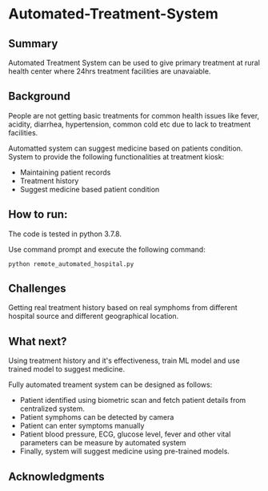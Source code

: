 # Automated-Treatment-System

## Summary

Automated Treatment System can be used to give primary treatment at rural health center where 24hrs treatment facilities are unavaiable.

## Background

People are not getting basic treatments for common health issues like fever, acidity, diarrhea, hypertension, common cold etc due to lack to treatment facilities.

Automatted system can suggest medicine based on patients condition. System to provide the following functionalities at treatment kiosk:
* Maintaining patient records
* Treatment history
* Suggest medicine based patient condition

## How to run:
The code is tested in python 3.7.8. 

Use command prompt and execute the following command:
<pre><code>python remote_automated_hospital.py</code></pre>


## Challenges

Getting real treatment history based on real symphoms from different hospital source and different geographical location. 

## What next?

Using treatment history and it's effectiveness, train ML model and use trained model to suggest medicine. 

Fully automated treament system can be designed as follows:
* Patient identified using biometric scan and fetch patient details from centralized system.
* Patient symphoms can be detected by camera
* Patient can enter symptoms manually
* Patient blood pressure, ECG, glucose level, fever and other vital parameters can be measure by automated system
* Finally, system will suggest medicine using pre-trained models.

## Acknowledgments
 

